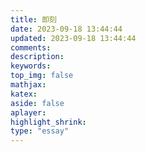 ```yaml
---
title: 即刻
date: 2023-09-18 13:44:44
updated: 2023-09-18 13:44:44
comments:
description:
keywords:
top_img: false
mathjax:
katex:
aside: false
aplayer:
highlight_shrink:
type: "essay"
---
```

